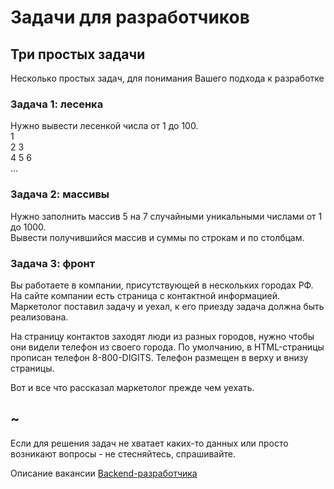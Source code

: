 # Задачи для разработчиков

## Три простых задачи

Несколько простых задач, для понимания Вашего подхода к разработке

### Задача 1: лесенка

Нужно вывести лесенкой числа от 1 до 100.  
1  
2 3  
4 5 6  
...

### Задача 2: массивы

Нужно заполнить массив 5 на 7 случайными уникальными числами от 1 до 1000.  
Вывести получившийся массив и суммы по строкам и по столбцам.

### Задача 3: фронт

Вы работаете в компании, присутствующей в нескольких городах РФ. На сайте компании есть страница с контактной информацией. Маркетолог поставил задачу и уехал, к его приезду задача должна быть реализована.  
  
На страницу контактов заходят люди из разных городов, нужно чтобы они видели телефон из своего города. По умолчанию, в HTML-страницы прописан телефон 8-800-DIGITS. Телефон размещен в верху и внизу страницы.  
  
Вот и все что рассказал маркетолог прежде чем уехать.

## ~

Если для решения задач не хватает каких-то данных или просто возникают вопросы - не стесняйтесь, спрашивайте.  
  
Описание вакансии [Backend-разработчика](https://company.tilda.cc/ru/backend-developer)
